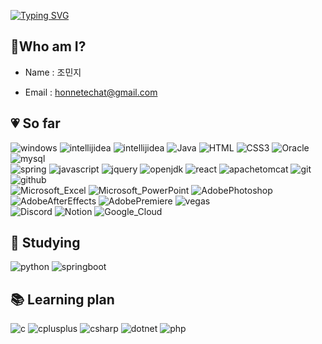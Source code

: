 
<div>

<a href="https://git.io/typing-svg"><img src="https://readme-typing-svg.demolab.com?font=Concert+One&size=50&pause=1000&color=E481FF&random=false&width=1000&height=100&lines=Goodday!+I'm+Minji+😆+It's+me!+;Today+like+yesterday%2C++Tomorrow+like+today.😎" alt="Typing SVG" /></a>

</div>

## 💖Who am I?

*  Name : 조민지

*  Email : honnetechat@gmail.com 


## 💗 So far

<div>
  
  <img src="https://img.shields.io/badge/windows-0078D4?style=flat&logo=windows&logoColor=white" alt="windows">

  <img src="https://img.shields.io/badge/eclipseide-2C2255?style=flat&logo=eclipseide&logoColor=white" alt="intellijidea">
  <img src="https://img.shields.io/badge/intellijidea-000000?style=flat&logo=intellijidea&logoColor=white" alt="intellijidea">

  <img src="https://img.shields.io/badge/Java-ED8B00?style=flat&logo=intellijidea&logoColor=white" alt="Java">
    
  <img src="https://img.shields.io/badge/HTML5-E34F26?style=flat&logo=intellijidea&logoColor=white" alt="HTML">
  <img src="https://img.shields.io/badge/CSS3-1572B6?style=flat&logo=intellijidea&logoColor=white" alt="CSS3">
  <img src="https://img.shields.io/badge/Oracle-F80000?style=flat&logo=intellijidea&logoColor=white" alt="Oracle">
  <img src="https://img.shields.io/badge/mysql-4479A1?style=flat&logo=intellijidea&logoColor=white" alt="mysql">

</div>

<div>


  <img src="https://img.shields.io/badge/spring-6DB33F?style=flat&logo=spring&logoColor=white" alt="spring">
  <img src="https://img.shields.io/badge/javascript-F7DF1E?style=flat&logo=React&logoColor=white" alt="javascript">
  <img src="https://img.shields.io/badge/jquery-0769AD?style=flat&logo=React&logoColor=white" alt="jquery">
  <img src="https://img.shields.io/badge/openjdk-437291?style=flat&logo=React&logoColor=white" alt="openjdk">  
  <img src="https://img.shields.io/badge/React-61DAFB?style=flat&logo=React&logoColor=white" alt="react">
  <img src="https://img.shields.io/badge/apachetomcat-F8DC75?style=flat&logo=React&logoColor=white" alt="apachetomcat">  
  <img src="https://img.shields.io/badge/git-F05032?style=flat&logo=React&logoColor=white" alt="git">
  <img src="https://img.shields.io/badge/github-181717?style=flat&logo=React&logoColor=white" alt="github">  

</div>

<div>

  <img src="https://img.shields.io/badge/Microsoft_Excel-217346?style=flat&logo=React&logoColor=white" alt="Microsoft_Excel">
  <img src="https://img.shields.io/badge/Microsoft_PowerPoint-B7472A?style=flat&logo=spring&logoColor=white" alt="Microsoft_PowerPoint">


  <img src="https://img.shields.io/badge/Adobe%20Photoshop-31A8FF?style=flat&logo=springboot&logoColor=white" alt="AdobePhotoshop">
  <img src="https://img.shields.io/badge/Adobe%20After%20Effects-99F?style=flat&logo=springboot&logoColor=white" alt="AdobeAfterEffects">
  <img src="https://img.shields.io/badge/Adobe%20Premiere%20Pro-99F?style=flat&logo=springboot&logoColor=white" alt="AdobePremiere">
  <img src="https://img.shields.io/badge/vega-2450B2?style=flat&logo=springboot&logoColor=white" alt="vegas">

</div>

<div>
  
  <img src="https://img.shields.io/badge/Discord-7289DA?style=flat&logo=springboot&logoColor=white" alt="Discord">
  <img src="https://img.shields.io/badge/Notion-000000?style=flat&logo=springboot&logoColor=white" alt="Notion">
  <img src="https://img.shields.io/badge/Google_Cloud-4285F4?style=flat&logo=intellijidea&logoColor=white" alt="Google_Cloud">

</div>

## 📖 Studying

<div>
  <img src="https://img.shields.io/badge/python-3776AB?style=flat&logo=intellijidea&logoColor=white" alt="python">
  <img src="https://img.shields.io/badge/springboot-6DB33F?style=flat&logo=springboot&logoColor=white" alt="springboot">

</div>

## 📚 Learning plan

<div>

  <img src="https://img.shields.io/badge/c-A8B9CC?style=flat&logo=springboot&logoColor=white" alt="c">
  <img src="https://img.shields.io/badge/cplusplus-00599C?style=flat&logo=springboot&logoColor=white" alt="cplusplus">
  <img src="https://img.shields.io/badge/csharp-512BD4?style=flat&logo=intellijidea&logoColor=white" alt="csharp">
  <img src="https://img.shields.io/badge/dotnet-512BD4?style=flat&logo=springboot&logoColor=white" alt="dotnet">
  <img src="https://img.shields.io/badge/php-777BB4?style=flat&logo=intellijidea&logoColor=white" alt="php">
  
</div>





<!--
**Minji0A0/Minji0A0** is a ✨ _special_ ✨ repository because its `README.md` (this file) appears on your GitHub profile.

Here are some ideas to get you started:

- 🔭 I’m currently working on ...
- 🌱 I’m currently learning ...
- 👯 I’m looking to collaborate on ...
- 🤔 I’m looking for help with ...
- 💬 Ask me about ...
- 📫 How to reach me: ...
- 😄 Pronouns: ...
- ⚡ Fun fact: ...
-->
